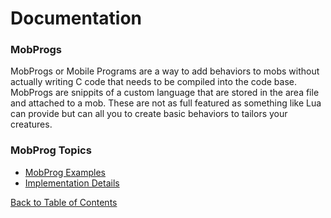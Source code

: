 # Documentation

### MobProgs

MobProgs or Mobile Programs are a way to add behaviors to mobs without actually writing C code that needs to be compiled into the code base.  MobProgs are snippits of a custom language that are stored in the area file and attached to a mob.  These are not as full featured as something like Lua can provide but can all you to create basic behaviors to tailors your creatures.

### MobProg Topics

* [MobProg Examples](mob-prog-examples.md)
* [Implementation Details](mob-prog-implementation.md)

[Back to Table of Contents](index.md)
